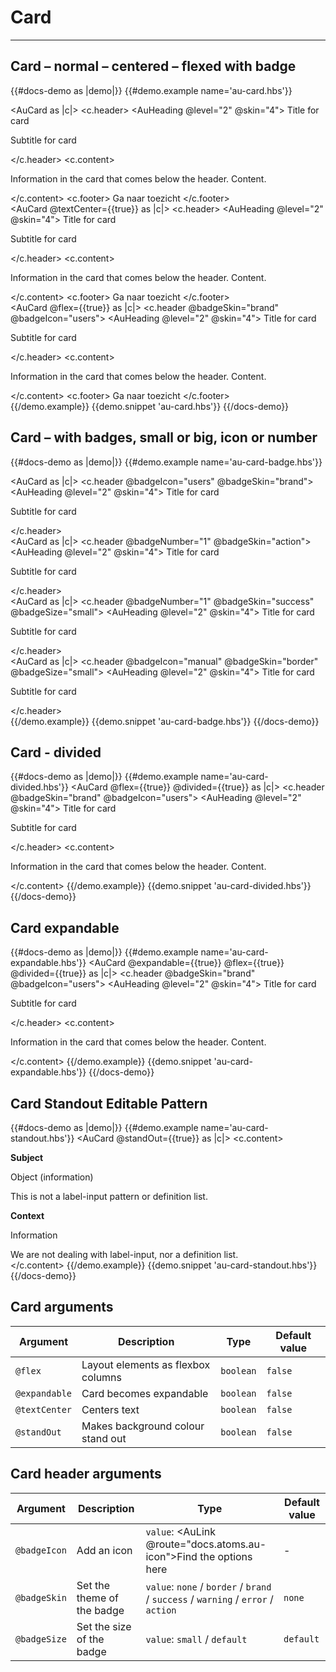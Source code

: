 # Card

---

## Card – normal – centered – flexed with badge

{{#docs-demo as |demo|}}
  {{#demo.example name='au-card.hbs'}}
    <div class="au-o-grid">
      <div class="au-o-grid__item au-u-1-2">
        <AuCard as |c|>
          <c.header>
            <AuHeading @level="2" @skin="4">
              Title for card
            </AuHeading>
            <p>
              Subtitle for card
            </p>
          </c.header>
          <c.content>
            <p>Information in the card that comes below the header. Content.</p>
          </c.content>
          <c.footer>
            <AuButton>Ga naar toezicht</AuButton>
          </c.footer>
        </AuCard>
      </div>
      <div class="au-o-grid__item au-u-1-2">
        <AuCard @textCenter={{true}} as |c|>
          <c.header>
            <AuHeading @level="2" @skin="4">
              Title for card
            </AuHeading>
            <p>
              Subtitle for card
            </p>
          </c.header>
          <c.content>
            <p>Information in the card that comes below the header. Content.</p>
          </c.content>
          <c.footer>
            <AuButton>Ga naar toezicht</AuButton>
          </c.footer>
        </AuCard>
      </div>
      <div class="au-o-grid__item au-u-1-2">
        <AuCard @flex={{true}} as |c|>
          <c.header @badgeSkin="brand" @badgeIcon="users">
            <AuHeading @level="2" @skin="4">
              Title for card
            </AuHeading>
            <p>
              Subtitle for card
            </p>
          </c.header>
          <c.content>
            <p>Information in the card that comes below the header. Content.</p>
          </c.content>
          <c.footer>
            <AuButton>Ga naar toezicht</AuButton>
          </c.footer>
        </AuCard>
      </div>
    </div>
  {{/demo.example}}
  {{demo.snippet 'au-card.hbs'}}
{{/docs-demo}}

## Card – with badges, small or big, icon or number

{{#docs-demo as |demo|}}
  {{#demo.example name='au-card-badge.hbs'}}
    <div class="au-o-grid">
      <div class="au-o-grid__item au-u-1-2">
        <AuCard as |c|>
          <c.header @badgeIcon="users" @badgeSkin="brand">
            <AuHeading @level="2" @skin="4">
              Title for card
            </AuHeading>
            <p>
              Subtitle for card
            </p>
          </c.header>
        </AuCard>
      </div>
      <div class="au-o-grid__item au-u-1-2">
        <AuCard as |c|>
          <c.header @badgeNumber="1" @badgeSkin="action">
            <AuHeading @level="2" @skin="4">
              Title for card
            </AuHeading>
            <p>
              Subtitle for card
            </p>
          </c.header>
        </AuCard>
      </div>
      <div class="au-o-grid__item au-u-1-2">
        <AuCard as |c|>
          <c.header @badgeNumber="1" @badgeSkin="success" @badgeSize="small">
            <AuHeading @level="2" @skin="4">
              Title for card
            </AuHeading>
            <p>
              Subtitle for card
            </p>
          </c.header>
        </AuCard>
      </div>
      <div class="au-o-grid__item au-u-1-2">
        <AuCard as |c|>
          <c.header @badgeIcon="manual" @badgeSkin="border" @badgeSize="small">
            <AuHeading @level="2" @skin="4">
              Title for card
            </AuHeading>
            <p>
              Subtitle for card
            </p>
          </c.header>
        </AuCard>
      </div>
    </div>
  {{/demo.example}}
  {{demo.snippet 'au-card-badge.hbs'}}
{{/docs-demo}}

## Card - divided

{{#docs-demo as |demo|}}
  {{#demo.example name='au-card-divided.hbs'}}
    <AuCard @flex={{true}} @divided={{true}} as |c|>
      <c.header @badgeSkin="brand" @badgeIcon="users">
        <AuHeading @level="2" @skin="4">
          Title for card
        </AuHeading>
        <p>
          Subtitle for card
        </p>
      </c.header>
      <c.content>
        <p>Information in the card that comes below the header. Content.</p>
      </c.content>
    </AuCard>
  {{/demo.example}}
  {{demo.snippet 'au-card-divided.hbs'}}
{{/docs-demo}}

## Card expandable

{{#docs-demo as |demo|}}
  {{#demo.example name='au-card-expandable.hbs'}}
    <AuCard @expandable={{true}} @flex={{true}} @divided={{true}} as |c|>
      <c.header @badgeSkin="brand" @badgeIcon="users">
        <AuHeading @level="2" @skin="4">
          Title for card
        </AuHeading>
        <p>
          Subtitle for card
        </p>
      </c.header>
      <c.content>
        <p>Information in the card that comes below the header. Content.</p>
      </c.content>
    </AuCard>
  {{/demo.example}}
  {{demo.snippet 'au-card-expandable.hbs'}}
{{/docs-demo}}

## Card Standout Editable Pattern

{{#docs-demo as |demo|}}
  {{#demo.example name='au-card-standout.hbs'}}
    <AuCard @standOut={{true}} as |c|>
      <c.content>
        <div class="au-o-grid">
          <div class="au-o-grid__item au-u-1-1 au-u-1-2@medium">
            <div class="au-o-grid">
              <div class="au-o-grid__item au-u-1-4">
                <p><strong>Subject</strong></p>
              </div>
              <div class="au-o-grid__item au-u-3-4">
                <p>Object (information)</p>
                <AuHelpText>This is not a label-input pattern or definition list.</AuHelpText>
              </div>
            </div>
          </div>
          <div class="au-o-grid__item  au-u-1-1 au-u-1-2@medium">
            <div class="au-o-grid">
              <div class="au-o-grid__item au-u-1-4">
                <p><strong>Context</strong></p>
              </div>
              <div class="au-o-grid__item au-u-3-4">
                <p>Information</p>
                <AuHelpText>We are not dealing with label-input, nor a definition list.</AuHelpText>
              </div>
            </div>
          </div>
        </div>
      </c.content>
    </AuCard>
  {{/demo.example}}
  {{demo.snippet 'au-card-standout.hbs'}}
{{/docs-demo}}


## Card arguments

| Argument      | Description | Type | Default value |
| ------------- | ----------- | ---- | ------------- |
| `@flex` | Layout elements as flexbox columns  | `boolean` | `false` |
| `@expandable` | Card becomes expandable  | `boolean` | `false` |
| `@textCenter` | Centers text | `boolean` | `false` |
| `@standOut` | Makes background colour stand out | `boolean` | `false` |

## Card header arguments

| Argument      | Description | Type | Default value |
| ------------- | ----------- | ---- | ------------- |
| `@badgeIcon` | Add an icon  | `value`: <AuLink @route="docs.atoms.au-icon">Find the options here</AuLink> | - |
| `@badgeSkin` | Set the theme of the badge  | `value`: `none` / `border` / `brand` / `success` / `warning` / `error` / `action` | `none` |
| `@badgeSize` | Set the size of the badge  | `value`: `small` / `default` | `default` |
